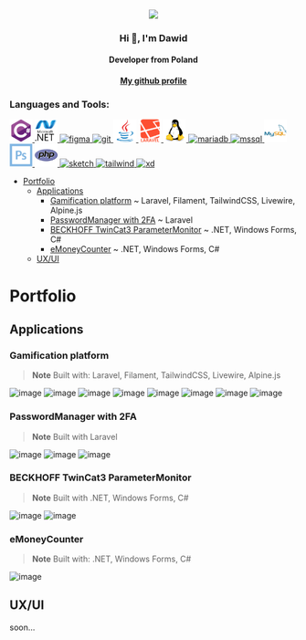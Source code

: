 <h3 align="center">
  <img src="https://images.weserv.nl/?url=avatars.githubusercontent.com/u/34130518?v=4&h=200&w=200&fit=cover&mask=circle&maxage=7d" align="center">
</h3>
<h3 align="center">Hi 👋, I'm Dawid</h3>
<h4 align="center">Developer from Poland</h4>

<h4 align="center"><a href="https://github.com/dkulza">My github profile</a></h4>

<h3 align="left">Languages and Tools:</h3>
<p align="left"> <a href="https://www.w3schools.com/cs/" target="_blank" rel="noreferrer"> <img src="https://raw.githubusercontent.com/devicons/devicon/master/icons/csharp/csharp-original.svg" alt="csharp" width="40" height="40"/> </a> <a href="https://dotnet.microsoft.com/" target="_blank" rel="noreferrer"> <img src="https://raw.githubusercontent.com/devicons/devicon/master/icons/dot-net/dot-net-original-wordmark.svg" alt="dotnet" width="40" height="40"/> </a> <a href="https://www.figma.com/" target="_blank" rel="noreferrer"> <img src="https://www.vectorlogo.zone/logos/figma/figma-icon.svg" alt="figma" width="40" height="40"/> </a> <a href="https://git-scm.com/" target="_blank" rel="noreferrer"> <img src="https://www.vectorlogo.zone/logos/git-scm/git-scm-icon.svg" alt="git" width="40" height="40"/> </a> <a href="https://www.java.com" target="_blank" rel="noreferrer"> <img src="https://raw.githubusercontent.com/devicons/devicon/master/icons/java/java-original.svg" alt="java" width="40" height="40"/> </a> <a href="https://laravel.com/" target="_blank" rel="noreferrer"> <img src="https://raw.githubusercontent.com/devicons/devicon/master/icons/laravel/laravel-plain-wordmark.svg" alt="laravel" width="40" height="40"/> </a> <a href="https://www.linux.org/" target="_blank" rel="noreferrer"> <img src="https://raw.githubusercontent.com/devicons/devicon/master/icons/linux/linux-original.svg" alt="linux" width="40" height="40"/> </a> <a href="https://mariadb.org/" target="_blank" rel="noreferrer"> <img src="https://www.vectorlogo.zone/logos/mariadb/mariadb-icon.svg" alt="mariadb" width="40" height="40"/> </a> <a href="https://www.microsoft.com/en-us/sql-server" target="_blank" rel="noreferrer"> <img src="https://www.svgrepo.com/show/303229/microsoft-sql-server-logo.svg" alt="mssql" width="40" height="40"/> </a> <a href="https://www.mysql.com/" target="_blank" rel="noreferrer"> <img src="https://raw.githubusercontent.com/devicons/devicon/master/icons/mysql/mysql-original-wordmark.svg" alt="mysql" width="40" height="40"/> </a> <a href="https://www.photoshop.com/en" target="_blank" rel="noreferrer"> <img src="https://raw.githubusercontent.com/devicons/devicon/master/icons/photoshop/photoshop-line.svg" alt="photoshop" width="40" height="40"/> </a> <a href="https://www.php.net" target="_blank" rel="noreferrer"> <img src="https://raw.githubusercontent.com/devicons/devicon/master/icons/php/php-original.svg" alt="php" width="40" height="40"/> </a> <a href="https://www.sketch.com/" target="_blank" rel="noreferrer"> <img src="https://www.vectorlogo.zone/logos/sketchapp/sketchapp-icon.svg" alt="sketch" width="40" height="40"/> </a> <a href="https://tailwindcss.com/" target="_blank" rel="noreferrer"> <img src="https://www.vectorlogo.zone/logos/tailwindcss/tailwindcss-icon.svg" alt="tailwind" width="40" height="40"/> </a> <a href="https://www.adobe.com/products/xd.html" target="_blank" rel="noreferrer"> <img src="https://cdn.worldvectorlogo.com/logos/adobe-xd.svg" alt="xd" width="40" height="40"/> </a> </p>

- [Portfolio](#portfolio)
  - [Applications](#applications)
    - [Gamification platform](#gamification-platform) ~ Laravel, Filament, TailwindCSS, Livewire, Alpine.js
    - [PasswordManager with 2FA](#passwordmanager-with-2fa) ~ Laravel
    - [BECKHOFF TwinCat3 ParameterMonitor](#beckhoff-twincat3-parametermonitor) ~ .NET, Windows Forms, C#
    - [eMoneyCounter](#emoneycounter) ~ .NET, Windows Forms, C#
  - [UX/UI](#uxui)

# Portfolio

## Applications

### Gamification platform
> __Note__ Built with: Laravel, Filament, TailwindCSS, Livewire, Alpine.js

![image](https://user-images.githubusercontent.com/34130518/222965152-6eda510a-95f8-4bee-b78b-ce63aa309a37.png)
![image](https://user-images.githubusercontent.com/34130518/222965274-8aa843c3-cf7e-4e63-b54d-bca45f7f68a0.png)
![image](https://user-images.githubusercontent.com/34130518/222965402-ae3aa64d-697a-4bd8-ac72-414208acf376.png)
![image](https://user-images.githubusercontent.com/34130518/222965625-8fb22ca4-cb10-4b82-954c-a4cb86c18a6e.png)
![image](https://user-images.githubusercontent.com/34130518/222965676-2fa9a262-c42e-4fb1-938d-00bae2b281b2.png)
![image](https://user-images.githubusercontent.com/34130518/222965725-88cded96-a61d-4083-81a0-b960b3db3671.png)
![image](https://user-images.githubusercontent.com/34130518/222965794-f0869483-096c-464f-b743-b3de148441f6.png)
![image](https://user-images.githubusercontent.com/34130518/222965818-cc32a337-2613-474f-98f6-97cbd280954c.png)

### PasswordManager with 2FA
> __Note__ Built with Laravel

![image](https://user-images.githubusercontent.com/34130518/222966108-20af15cd-50f5-4b30-98b9-b0b5ba321dc7.png)
![image](https://user-images.githubusercontent.com/34130518/222966146-0c8f4cad-82b5-4aff-81ec-c23fc14b8049.png)
![image](https://user-images.githubusercontent.com/34130518/222966236-760c5f60-68e3-4321-ac00-338edd89acd1.png)

###  BECKHOFF TwinCat3 ParameterMonitor
> __Note__ Built with .NET, Windows Forms, C#

![image](https://user-images.githubusercontent.com/34130518/222968840-1f59cc59-55fc-4ced-ad2b-cda4c99f7306.png)
![image](https://user-images.githubusercontent.com/34130518/222968906-3ffa6c17-2793-45b8-83f9-923cd6856485.png)

### eMoneyCounter
> __Note__ Built with: .NET, Windows Forms, C#

![image](https://user-images.githubusercontent.com/34130518/222969150-680c93a0-00da-4d78-8879-1259a1c7e9cc.png)


## UX/UI
soon...

